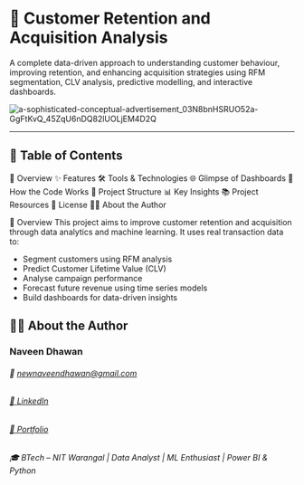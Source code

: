 # 🛃 Customer Retention and Acquisition Analysis
A complete data-driven approach to understanding customer behaviour, improving retention, and enhancing acquisition strategies using RFM segmentation, CLV analysis, predictive modelling, and interactive dashboards.


![a-sophisticated-conceptual-advertisement_03N8bnHSRUO52a-GgFtKvQ_45ZqU6nDQ82lUOLjEM4D2Q](https://github.com/user-attachments/assets/d4265f17-aaa9-4b7c-9b7f-adb6b1ffa2ab)

---


## 📑 Table of Contents
🚀 Overview
✨ Features
🛠️ Tools & Technologies
🌐 Glimpse of Dashboards
🧠 How the Code Works
📁 Project Structure
📊 Key Insights
📚 Project Resources
📄 License
👨‍💻 About the Author

🚀 Overview
This project aims to improve customer retention and acquisition through data analytics and machine learning. It uses real transaction data to: 
- Segment customers using RFM analysis
- Predict Customer Lifetime Value (CLV)
- Analyse campaign performance
- Forecast future revenue using time series models
- Build dashboards for data-driven insights

## 👨‍💻 About the Author
### Naveen Dhawan
###### 📧 newnaveendhawan@gmail.com
###### [💼 LinkedIn](https://www.linkedin.com/in/newnaveendhawan/)
###### [📁 Portfolio](https://naveendhawanportfolio.blogspot.com/)
###### 🎓 BTech – NIT Warangal | Data Analyst | ML Enthusiast | Power BI & Python
